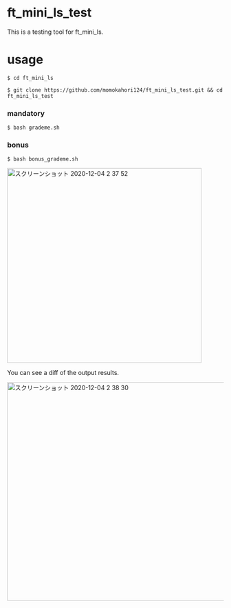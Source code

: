 # ft_mini_ls_test

This is a testing tool for ft_mini_ls.

# usage

```
$ cd ft_mini_ls
```
```
$ git clone https://github.com/momokahori124/ft_mini_ls_test.git && cd ft_mini_ls_test
```

### mandatory

```
$ bash grademe.sh
```

### bonus

```
$ bash bonus_grademe.sh
```

<img width="452" alt="スクリーンショット 2020-12-04 2 37 52" src="https://user-images.githubusercontent.com/60100351/101066546-e6b92200-35d9-11eb-99ab-5e174c864174.png">

You can see a diff of the output results.

<img width="507" alt="スクリーンショット 2020-12-04 2 38 30" src="https://user-images.githubusercontent.com/60100351/101066549-e751b880-35d9-11eb-943d-57ab66f95a7d.png">



